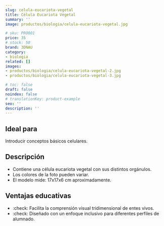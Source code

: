 ```yaml
---
slug: celula-eucariota-vegetal
title: Célula Eucariota Vegetal
summary: ''
image: productos/biologia/celula-eucariota-vegetal.jpg

# sku: PRO001
price: 35
# stock: 50
brand: 3DNAU
category:
- biologia
related: []
images:
- productos/biologia/celula-eucariota-vegetal-2.jpg
- productos/biologia/celula-eucariota-vegetal-3.jpg

# toc: false
draft: false
noindex: false
# translationKey: product-example
seo: ''
description: ''
---
```

## Ideal para

Introducir conceptos básicos celulares. 

## Descripción

- Contiene una célula eucariota vegetal con sus distintos orgánulos.
- Los colores de la foto pueden variar.
- El modelo mide: 17x17x6 cm aproximadamente.

## Ventajas educativas

- :check: Facilita la comprensión visual tridimensional de entes vivos. 
- :check: Diseñado con un enfoque inclusivo para diferentes perfiles de alumnado.
